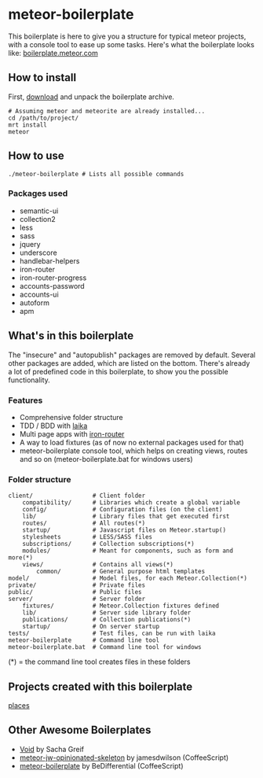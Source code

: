 # meteor-boilerplate

This boilerplate is here to give you a structure for typical meteor projects, with a console tool to ease up some tasks.
Here's what the boilerplate looks like: [boilerplate.meteor.com](http://boilerplate.meteor.com)

## How to install

First, [download](https://github.com/matteodem/meteor-boilerplate/zipball/master) and unpack the boilerplate archive.
```
# Assuming meteor and meteorite are already installed...
cd /path/to/project/
mrt install
meteor
```

## How to use
```
./meteor-boilerplate # Lists all possible commands 
```

### Packages used

* semantic-ui
* collection2
* less
* sass
* jquery
* underscore
* handlebar-helpers
* iron-router
* iron-router-progress
* accounts-password
* accounts-ui
* autoform
* apm

## What's in this boilerplate

The "insecure" and "autopublish" packages are removed by default. Several other packages are added, which are listed on the bottom. There's already a lot of predefined code in this boilerplate, to show you the possible functionality.

### Features

* Comprehensive folder structure
* TDD / BDD with [laika](http://arunoda.github.io/laika/)
* Multi page apps with [iron-router](https://github.com/EventedMind/iron-router)
* A way to load fixtures (as of now no external packages used for that)
* meteor-boilerplate console tool, which helps on creating views, routes and so on (meteor-boilerplate.bat for windows users)

### Folder structure

```
client/ 				# Client folder
    compatibility/      # Libraries which create a global variable
    config/             # Configuration files (on the client)
	lib/                # Library files that get executed first
    routes/             # All routes(*)
    startup/            # Javascript files on Meteor.startup()
    stylesheets         # LESS/SASS files
    subscriptions/      # Collection subscriptions(*)
    modules/            # Meant for components, such as form and more(*)
	views/			    # Contains all views(*)
	    common/         # General purpose html templates
model/  				# Model files, for each Meteor.Collection(*)
private/                # Private files
public/                 # Public files
server/					# Server folder
    fixtures/           # Meteor.Collection fixtures defined
    lib/                # Server side library folder
    publications/       # Collection publications(*)
    startup/            # On server startup
tests/					# Test files, can be run with laika
meteor-boilerplate		# Command line tool
meteor-boilerplate.bat  # Command line tool for windows
```

(*) = the command line tool creates files in these folders

## Projects created with this boilerplate
[places](https://github.com/matteodem/places)

## Other Awesome Boilerplates

- [Void](https://github.com/SachaG/Void) by Sacha Greif
- [meteor-jw-opinionated-skeleton](https://github.com/jamesdwilson/meteor-jw-opinionated-skeleton) by jamesdwilson (CoffeeScript)
- [meteor-boilerplate](https://github.com/BeDifferential/meteor-boilerplate) by BeDifferential (CoffeeScript)
